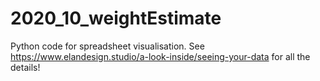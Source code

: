 # 2020_10_weightEstimate
Python code for spreadsheet visualisation.
See https://www.elandesign.studio/a-look-inside/seeing-your-data for all the details!
